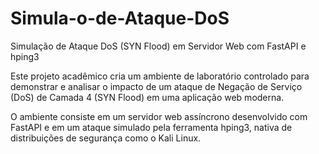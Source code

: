 # Simula-o-de-Ataque-DoS
Simulação de Ataque DoS (SYN Flood) em Servidor Web com FastAPI e hping3

Este projeto acadêmico cria um ambiente de laboratório controlado para demonstrar e analisar o impacto de um ataque de Negação de Serviço (DoS) de Camada 4 (SYN Flood) em uma aplicação web moderna.

O ambiente consiste em um servidor web assíncrono desenvolvido com FastAPI e em um ataque simulado pela ferramenta hping3, nativa de distribuições de segurança como o Kali Linux.
